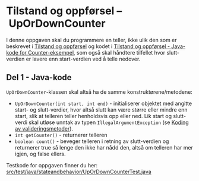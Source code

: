 # Tilstand og oppførsel – UpOrDownCounter

I denne oppgaven skal du programmere en teller, ikke ulik den som er beskrevet i [Tilstand og oppførsel](https://www.ntnu.no/wiki/pages/viewpage.action?pageId=65937373) og kodet i [Tilstand og oppførsel - Java-kode for Counter-eksempel](https://www.ntnu.no/wiki/pages/viewpage.action?pageId=65937823), som også skal håndtere tilfellet hvor slutt-verdien er lavere enn start-verdien ved å telle nedover.

## Del 1 - Java-kode

`UpOrDownCounter`-klassen skal altså ha de samme konstruktørene/metodene:

- `UpOrDownCounter(int start, int end)` - initialiserer objektet med angitte start- og slutt-verdier, hvor altså slutt kan være større eller mindre enn start, slik at telleren teller henholdsvis opp eller ned. Lik start og slutt-verdi skal utløse unntak av typen `IllegalArgumentException` (se [Koding av valideringsmetoder](https://www.ntnu.no/wiki/display/tdt4100/Koding+av+valideringsmetoder)).
- `int getCounter()` - returnerer telleren
- `boolean count()` - beveger telleren i retning av slutt-verdien og returnerer true så lenge den ikke har nådd den, altså om telleren har mer igjen, og false ellers.
 
Testkode for oppgaven finner du her: [src/test/java/stateandbehavior/UpOrDownCounterTest.java](../../src/test/java/stateandbehavior/UpOrDownCounterTest.java)

